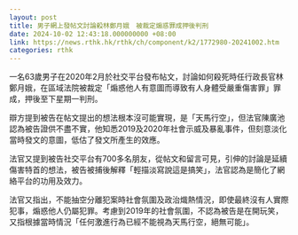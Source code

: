 ```yaml
---
layout: post
title: 男子網上發帖文討論殺林鄭月娥　被裁定煽惑罪成押後判刑
date: 2024-10-02 12:43:18.000000000 +08:00
link: https://news.rthk.hk/rthk/ch/component/k2/1772980-20241002.htm
categories: rthk
---
```


一名63歲男子在2020年2月於社交平台發布帖文，討論如何殺死時任行政長官林鄭月娥，在區域法院被裁定「煽惑他人有意圖而導致有人身體受嚴重傷害罪」罪成，押後至下星期一判刑。

辯方提到被告在帖文提出的想法根本沒可能實現，是「天馬行空」，但法官陳廣池認為被告證供不盡不實，他知悉2019及2020年社會示威及暴亂事件，但刻意淡化當時發文的意圖，低估了發文所產生的效應。

法官又提到被告社交平台有700多名朋友，從帖文和留言可見，引伸的討論是延續傷害特首的想法，被告被捕後解釋「輕描淡寫說這是搞笑」，法官認為是簡化了網絡平台的功用及效力。

法官又指出，不能抽空分離犯案時社會氛圍及政治熾熱情況，即使最終沒有人實際犯事，煽惑他人仍屬犯罪。考慮到2019年的社會氛圍，不認為被告是在開玩笑，又指根據當時情況「任何激進行為已經不能視為天馬行空，絕無可能」。
